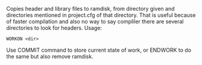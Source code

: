 Copies header and library files to ramdisk, from directory given and directories mentioned in project.cfg of that directory.
That is useful because of faster compilation and also no way to say compliler there are several directories to look for headers.
Usage:
```
WORKON <dir>
```
Use COMMIT command to store current state of work, or ENDWORK to do the same but also remove ramdisk.

